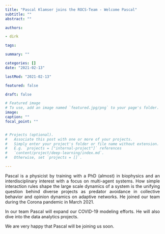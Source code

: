 ```yaml
---
title: "Pascal Klamser joins the ROCS-Team - Welcome Pascal"
subtitle: ""
abstract: ""

authors: 

- dirk

tags:

summary: ""

categories: []
date: "2021-02-13"

lastMod: "2021-02-13"

featured: false

draft: false

# Featured image
# To use, add an image named `featured.jpg/png` to your page's folder.
image:
caption: ""
focal_point: ""


# Projects (optional).
#   Associate this post with one or more of your projects.
#   Simply enter your project's folder or file name without extension.
#   E.g. `projects = ["internal-project"]` references
#   `content/project/deep-learning/index.md`.
#   Otherwise, set `projects = []`.

---
```

<div align="justify">
Pascal is a physicist by training with a PhD (almost) in biophysics and an interdisciplinary interest with a focus on multi-agent systems. How simple interaction rules shape the large scale dynamics of a system is the unifying question behind diverse projects as predator avoidance in collective behavior and opinion dynamics on adaptive networks. He joined our team during the Corona pandemic in March 2021.

In our team Pascal will expand our COVID-19 modeling efforts. He will also dive into the data analytics projects. 

We are very happy that Pascal will be joining us soon.
</div>


